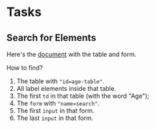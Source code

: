 
# Tasks

## Search for Elements

Here's the [document](https://github.com/ongaro09/browser/blob/main/chapter-one_document/04-searching/00-index.html) with the table and form.

How to find?

1. The table with `"id=age-table"`.
2. All label elements inside that table.
3. The first `td` in that table (with the word "Age");
4. The `form` with `"name=search"`.
5. The first `input` in that form.
6. The last `input` in that form.


